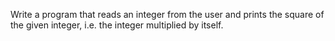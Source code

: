 Write a program that reads an integer from the user and prints the square of the given integer, i.e. the integer multiplied by itself.
